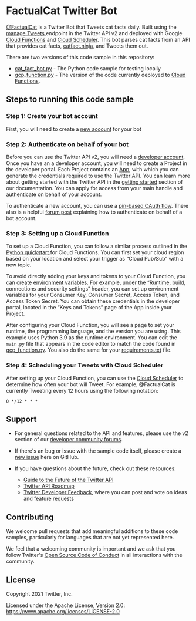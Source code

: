 # FactualCat Twitter Bot

[@FactualCat](https://twitter.com/FactualCat) is a Twitter Bot that Tweets cat facts daily. Built using the [manage Tweets ](https://developer.twitter.com/en/docs/twitter-api/tweets/manage-tweets/introduction)endpoint in the Twitter API v2 and deployed with Google [Cloud Functions](https://cloud.google.com/functions) and [Cloud Scheduler](https://cloud.google.com/scheduler). This bot parses cat facts from an API that provides cat facts, [catfact.ninja](https://catfact.ninja/), and Tweets them out.

There are two versions of this code sample in this repository:

- [cat_fact_bot.py](https://github.com/twitterdev/FactualCat-Twitter-Bot/blob/main/cat_fact_bot.py) - The Python code sample for testing locally
- [gcp_function.py](https://github.com/twitterdev/FactualCat-Twitter-Bot/blob/main/gcp_function.py) - The version of the code currently deployed to [Cloud Functions](https://cloud.google.com/functions). 

## Steps to running this code sample

### Step 1: Create your bot account

First, you will need to create a [new account](http://twitter.com/signup) for your bot 

### Step 2: Authenticate on behalf of your bot 

Before you can use the Twitter API v2, you will need a [developer account](https://developer.twitter.com/en/portal/petition/essential/basic-info). Once you have an a developer account, you will need to create a Project in the developer portal. Each Project contains an [App](https://developer.twitter.com/en/docs/basics/apps/overview), with which you can generate the credentials required to use the Twitter API. You can learn more about getting started with the Twitter API in the [getting started](https://developer.twitter.com/en/docs/getting-started) section of our documentation. You can apply for access from your main handle and authenticate on behalf of your account. 

To authenticate a new account, you can use a [pin-based OAuth flow](https://developer.twitter.com/en/docs/basics/authentication/overview/pin-based-oauth.html). There also is a helpful [forum post](https://twittercommunity.com/t/multiple-bot-accounts/128332) explaining how to authenticate on behalf of a bot account.

### Step 3: Setting up a Cloud Function

To set up a Cloud Function, you can follow a similar process outlined in the [Python quickstart ](https://cloud.google.com/functions/docs/quickstart-python)for Cloud Functions. You can first set your cloud region based on your location and select your trigger as “Cloud Pub/Sub” with a new topic. 

To avoid directly adding your keys and tokens to your Cloud Function, you can create [environment variables](https://cloud.google.com/functions/docs/configuring/env-var#cloud-console-ui_2). For example, under the “Runtime, build, connections and security settings“ header, you can set up environment variables for your Consumer Key, Consumer Secret, Access Token, and Access Token Secret. You can obtain these credentials in the developer portal, located in the “Keys and Tokens” page of the App inside your Project. 

After configuring your Cloud Function, you will see a page to set your runtime, the programming language, and the version you are using. This example uses Python 3.9 as the runtime environment. 
You can edit the `main.py` file that appears in the code editor to match the code found in [gcp_function.py](https://github.com/twitterdev/FactualCat-Twitter-Bot/blob/main/gcp_function.py). You also do the same for your [requirements.txt](https://github.com/twitterdev/FactualCat-Twitter-Bot/blob/main/requirements.txt) file.

### Step 4: Scheduling your Tweets with Cloud Scheduler 

After setting up your Cloud Function, you can use the [Cloud Scheduler](https://cloud.google.com/scheduler/docs/quickstart) to determine how often your bot will Tweet. For example, @FactualCat is currently Tweeting every 12 hours using the following notation: 

```
0 */12 * * *
```

## Support

* For general questions related to the API and features, please use the v2 section of our [developer community forums](https://twittercommunity.com/c/twitter-api/twitter-api-v2/65).

* If there's an bug or issue with the sample code itself, please create a [new issue](https://github.com/twitterdev/FactualCat-Twitter-Bot) here on GitHub.

* If you have questions about the future, check out these resources:
  * [Guide to the Future of the Twitter API](https://developer.twitter.com/en/products/twitter-api/early-access/guide)
  * [Twitter API Roadmap](https://t.co/roadmap)
  * [Twitter Developer Feedback](https://twitterdevfeedback.uservoice.com/forums/930250-twitter-api), where you can post and vote on ideas and feature requests

## Contributing

We welcome pull requests that add meaningful additions to these code samples, particularly for languages that are not yet represented here.

We feel that a welcoming community is important and we ask that you follow Twitter's [Open Source Code of Conduct](https://github.com/twitter/code-of-conduct/blob/master/code-of-conduct.md) in all interactions with the community.

## License

Copyright 2021 Twitter, Inc.

Licensed under the Apache License, Version 2.0: https://www.apache.org/licenses/LICENSE-2.0

